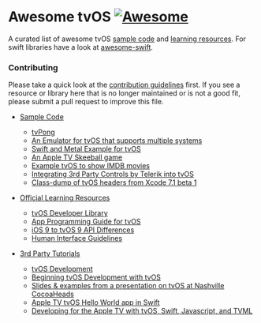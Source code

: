 # Awesome tvOS [![Awesome](https://cdn.rawgit.com/sindresorhus/awesome/d7305f38d29fed78fa85652e3a63e154dd8e8829/media/badge.svg)](https://github.com/sindresorhus/awesome)

A curated list of awesome tvOS [sample code](#libraries) and [learning resources](#resources). For swift libraries have a look at [awesome-swift](https://github.com/matteocrippa/awesome-swift).

### Contributing

Please take a quick look at the [contribution guidelines](/CONTRIBUTING.md) first. If you see a resource or library here that is no longer maintained or is not a good fit, please submit a pull request to improve this file. 

- [Sample Code](#libraries)
    - [tvPong](https://github.com/aerickson14/TVPong)
    - [An Emulator for tvOS that supports multiple systems](https://github.com/jasarien/Provenance)
    - [Swift and Metal Example for tvOS](https://github.com/memkite/MetalForTVOS)
    - [An Apple TV Skeeball game](https://github.com/KnightArtorias/Thunder-Ball)
    - [Example tvOS to show IMDB movies](https://github.com/ChristianLysne/TVOS-Example)
    - [Integrating 3rd Party Controls by Telerik into tvOS](https://github.com/telerik/ios-sdk/tree/master/TestTV)
    - [Class-dump of tvOS headers from Xcode 7.1 beta 1](https://github.com/neonichu/tvOS-headers)
  
- [Official Learning Resources](#resources)
    - [tvOS Developer Library](https://developer.apple.com/library/prerelease/tvos/navigation/)
    - [App Programming Guide for tvOS](https://developer.apple.com/library/prerelease/tvos/documentation/General/Conceptual/AppleTV_PG/YourFirstAppleTVApp.html)
    - [iOS 9 to tvOS 9 API Differences](https://developer.apple.com/library/prerelease/tvos/releasenotes/General/tvOS90APIDiffs/index.html#//apple_ref/doc/uid/TP40016577)
   - [Human Interface Guidelines](https://developer.apple.com/tvos/human-interface-guidelines/)

- [3rd Party Tutorials](#tutorials)
    - [tvOS Development](http://www.thomashanning.com/tvos-development/)
    - [Beginning tvOS Development with tvOS](http://www.raywenderlich.com/114886/beginning-tvos-development-with-tvml-tutorial)
    - [Slides & examples from a presentation on tvOS at Nashville CocoaHeads](https://github.com/blakemerryman/tvOS-Intro-from-CocoaHeads-Nashville)
    - [Apple TV tvOS Hello World app in Swift](http://www.rockhoppertech.com/blog/apple-tv-tvos-hello-world-app-in-swift/)
    - [Developing for the Apple TV with tvOS, Swift, Javascript, and TVML](https://www.simononstartups.com/developing-for-the-apple-tv-with-tvos-swift-javascript-and-tvml/)



